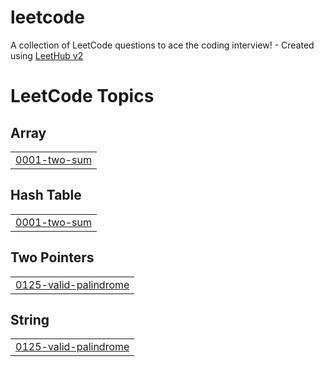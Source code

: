 # leetcode
A collection of LeetCode questions to ace the coding interview! - Created using [LeetHub v2](https://github.com/arunbhardwaj/LeetHub-2.0)

<!---LeetCode Topics Start-->
# LeetCode Topics
## Array
|  |
| ------- |
| [0001-two-sum](https://github.com/moonhyeonmin/leetcode/tree/master/0001-two-sum) |
## Hash Table
|  |
| ------- |
| [0001-two-sum](https://github.com/moonhyeonmin/leetcode/tree/master/0001-two-sum) |
## Two Pointers
|  |
| ------- |
| [0125-valid-palindrome](https://github.com/moonhyeonmin/leetcode/tree/master/0125-valid-palindrome) |
## String
|  |
| ------- |
| [0125-valid-palindrome](https://github.com/moonhyeonmin/leetcode/tree/master/0125-valid-palindrome) |
<!---LeetCode Topics End-->